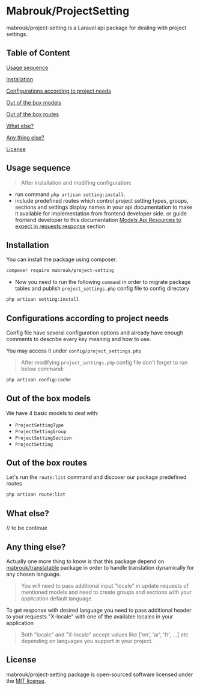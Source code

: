 # Mabrouk/ProjectSetting

mabrouk/project-setting is a Laravel api package for dealing with project settings.

## Table of Content
[Usage sequence](#usage-sequence)

[Installation](#Installation)

[Configurations according to project needs](#Configurations-according-to-project-needs)

[Out of the box models](#Out-of-the-box-models)

[Out of the box routes](#Out-of-the-box-routes)

[What else?](#What-else?)

<!-- [Models Api Resources to expect in requests response](#Models-Api-Resources-to-expect-in-requests-response) -->

[Any thing else?](#Any-thing-else?)

[License](#License)

## Usage sequence

> After installation and modifing configuration:

* run command ```php artisan setting:install```.
* include predefined routes which control project setting types, groups, sections and settings display names in your api documentation to make it available for implementation from frontend developer side. or guide frontend developer to this documentation [Models Api Resources to expect in requests response](#Models-Api-Resources-to-expect-in-requests-response) section

## Installation

You can install the package using composer.

```bash
composer require mabrouk/project-setting
```

* Now you need to run the following ```command``` in order to migrate package tables and publish ```project_settings.php``` config file to config directory

```bash
php artisan setting:install
```

## Configurations according to project needs

Config file have several configuration options and already have enough comments to describe every key meaning and how to use.

You may access it under ```config/project_settings.php```

> After modifying ```project_settings.php``` config file don't forget to run below command:

```bash
php artisan config:cache
```

## Out of the box models

We have 4 basic models to deal with:

- ```ProjectSettingType```
- ```ProjectSettingGroup```
- ```ProjectSettingSection```
- ```ProjectSetting```

## Out of the box routes

Let's run the ```route:list``` command and discover our package predefined routes

```bash
php artisan route:list
```

## What else?

// to be continue

<!-- ## Models Api Resources to expect in requests response -->

<!-- - ProjectSettingGroupResource returned in all permission-groups requests except index
```php
<?php

namespace Mabrouk\ProjectSetting\Http\Resources;

use Illuminate\Http\Resources\Json\JsonResource;

class ProjectSettingGroupResource extends JsonResource
{
    /**
     * Transform the resource into an array.
     *
     * @param  \Illuminate\Http\Request  $request
     * @return array
     */
    public function toArray($request)
    {
        return [
            'id' => $this->id,
            'name' => $this->name,
            'permissions' => ProjectSettingResource::collection($this->permissions),
        ];
    }
}
```

- ProjectSettingGroupSimpleResource returned in permission-groups index request

```php
<?php

namespace Mabrouk\ProjectSetting\Http\Resources;

use Illuminate\Http\Resources\Json\JsonResource;

class ProjectSettingGroupSimpleResource extends JsonResource
{
    /**
     * Transform the resource into an array.
     *
     * @param  \Illuminate\Http\Request  $request
     * @return array
     */
    public function toArray($request)
    {
        return [
            'id' => $this->id,
            'name' => $this->name,
        ];
    }
}
```

- ProjectSettingResource

```php
<?php

namespace Mabrouk\ProjectSetting\Http\Resources;

use Illuminate\Http\Resources\Json\JsonResource;

class ProjectSettingResource extends JsonResource
{
    /**
     * Transform the resource into an array.
     *
     * @param  \Illuminate\Http\Request  $request
     * @return array
     */
    public function toArray($request)
    {
        return [
            'id' => $this->id,
            'name' => $this->display_name,
            'selected' => $this->isSelected,
            'project_setting_group' => new ProjectSettingGroupSimpleResource($this->projectSettingGroup),
            'sub_permissions' => SubProjectSettingResource::collection($this->subProjectSettings),
        ];
    }
}
```

- SubProjectSettingResource

```php
<?php

namespace Mabrouk\ProjectSetting\Http\Resources;

use Illuminate\Http\Resources\Json\JsonResource;

class SubProjectSettingResource extends JsonResource
{
    /**
     * Transform the resource into an array.
     *
     * @param  \Illuminate\Http\Request  $request
     * @return array
     */
    public function toArray($request)
    {
        return [
            'id' => $this->id,
            'name' => $this->display_name,
            'selected' => $this->isSelected,
        ];
    }
}
```

- RoleResource ==> Used in role crud except index

```php
<?php

namespace Mabrouk\ProjectSetting\Http\Resources;

use Mabrouk\ProjectSetting\Models\ProjectSettingGroup;
use Illuminate\Http\Resources\Json\JsonResource;

class RoleResource extends JsonResource
{
    /**
     * Transform the resource into an array.
     *
     * @param  \Illuminate\Http\Request  $request
     * @return array
     */
    public function toArray($request)
    {
        return [
            'id' => $this->id,
            'name' => $this->name,
            'permission_groups' => ProjectSettingGroupResource::collection(ProjectSettingGroup::all()),
        ];
    }
}
```

- RoleSimpleResource ==> used in roles index only

```php
<?php

namespace Mabrouk\ProjectSetting\Http\Resources;

use Illuminate\Http\Resources\Json\JsonResource;

class RoleSimpleResource extends JsonResource
{
    /**
     * Transform the resource into an array.
     *
     * @param  \Illuminate\Http\Request  $request
     * @return array
     */
    public function toArray($request)
    {
        return [
            'id' => $this->id,
            'name' => $this->name,
            'description' => $this->description,
        ];
    }
}
``` -->

## Any thing else?
Actually one more thing to know is that this package depend on [mabrouk/translatable](https://github.com/ah-mabrouk/Translatable) package in order to handle translation dynamically for any chosen language.

> You will need to pass additional input "locale" in update requests of mentioned models and need to create groups and sections with your application default language.

To get response with desired language you need to pass additional header to your requests "X-locale" with one of the available locales in your application

> Both "locale" and "X-locale" accept values like ['en', 'ar', 'fr', ...] etc depending on languages you support in your project.

## License

mabrouk/project-setting package is open-sourced software licensed under the [MIT license](https://opensource.org/licenses/MIT).
